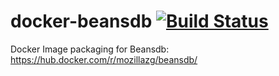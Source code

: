 # docker-beansdb [![Build Status](https://travis-ci.org/mozillazg/docker-beansdb.svg)](https://travis-ci.org/mozillazg/docker-beansdb)

Docker Image packaging for Beansdb:
https://hub.docker.com/r/mozillazg/beansdb/
